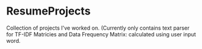 # ResumeProjects
Collection of projects I've worked on.
(Currently only contains text parser for TF-IDF Matricies and Data Frequency Matrix: calculated using user input word. 
